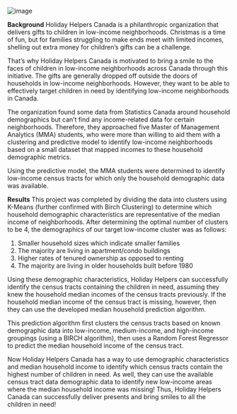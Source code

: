 ![image](https://user-images.githubusercontent.com/60298572/177391195-b6cacc91-7db3-4ac0-ab3c-04242d64a94b.png)

**Background**
Holiday Helpers Canada is a philanthropic organization that delivers gifts to children in low-income neighborhoods. Christmas is a time of fun, but for families struggling to make ends meet with limited incomes, shelling out extra money for children’s gifts can be a challenge. 

That’s why Holiday Helpers Canada is motivated to bring a smile to the faces of children in low-income neighborhoods across Canada through this initiative. The gifts are generally dropped off outside the doors of households in low-income neighborhoods. However, they want to be able to effectively target children in need by identifying low-income neighborhoods in Canada. 

The organization found some data from Statistics Canada around household demographics but can’t find any income-related data for certain neighborhoods.  Therefore, they approached five Master of Management Analytics (MMA) students, who were more than willing to aid them with a clustering and predictive model to identify low-income neighborhoods based on a small dataset that mapped incomes to these household demographic metrics. 

Using the predictive model, the MMA students were determined to identify low-income census tracts for which only the household demographic data was available. 

**Results**
This project was completed by dividing the data into clusters using K-Means (further confirmed with Birch Clustering) to determine which household demographic characteristics are representative of the median income of neighborhoods. After determining the optimal number of clusters to be 4, the demographics of our target low-income cluster was as follows:
1.	Smaller household sizes which indicate smaller families
2.	The majority are living in apartment/condo buildings
3.	Higher rates of tenured ownership as opposed to renting
4.	The majority are living in older households built before 1980

Using these demographic characteristics, Holiday Helpers can successfully identify the census tracts containing the children in need, assuming they knew the household median incomes of the census tracts previously. If the household median income of the census tract is missing, however, then they can use the developed median household prediction algorithm. 

This prediction algorithm first clusters the census tracts based on known demographic data into low-income, medium-income, and high-income groupings (using a BIRCH algorithm), then uses a Random Forest Regressor to predict the median household income of the census tract.

Now Holiday Helpers Canada has a way to use demographic characteristics and median household income to identify which census tracts contain the highest number of children in need. As well, they can use the available census tract data demographic data to identify new low-income areas where the median household income was missing! Thus, Holiday Helpers Canada can successfully deliver presents and bring smiles to all the children in need!
